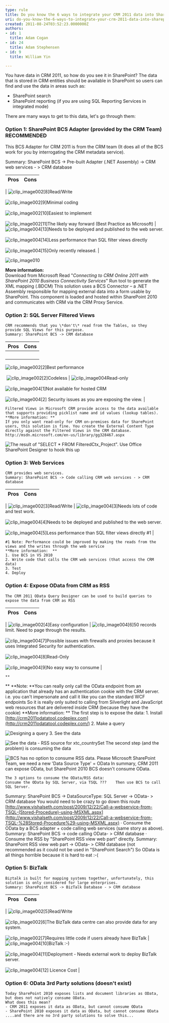 ```yaml
---
type: rule
title: Do you know the 6 ways to integrate your CRM 2011 data into SharePoint 2010?
uri: do-you-know-the-6-ways-to-integrate-your-crm-2011-data-into-sharepoint-2010
created: 2011-08-24T03:52:23.0000000Z
authors:
- id: 1
  title: Adam Cogan
- id: 24
  title: Adam Stephensen
- id: 9
  title: William Yin

---
```


You have data in CRM 2011, so how do you see it in SharePoint? The data that is stored in CRM entities should be available in SharePoint so users can find and use the data in areas such as:

- SharePoint search
- SharePoint reporting (if you are using SQL Reporting Services in integrated mode)


There are many ways to get to this data, let's go through them:
 
### Option 1: SharePoint BCS Adapter (provided by the CRM Team) RECOMMENDED

This BCS Adapter for CRM 2011 is from the CRM team (It does all of the BCS work for you by interrogating the CRM metadata service).

Summary: SharePoint BCS -> Pre-built Adapter (.NET Assembly) -> CRM web services - > CRM database


| Pros | Cons |
| --- | --- |
| 
![](correct.gif "clip_image002[8]")Read/Write<br><br>
![](correct.gif "clip_image002[9]")Minimal coding<br><br>
![](correct.gif "clip_image002[10]")Easiest to implement<br><br>
![](correct.gif "clip_image002[11]")The likely way forward (Best Practice as Microsoft) | 
![](wrong.gif "clip_image004[13]")Needs to be deployed and published to the web server.<br><br>
![](wrong.gif "clip_image004[14]")Less performance than SQL filter views directly<br><br>
![](wrong.gif "clip_image004[15]")Only recently released. |

 
![](figure5.jpg "clip_image010") ​

**More information:**    
    Download from Microsoft
    Read "*Connecting to CRM Online 2011 with SharePoint 2010 Business Connectivity Services*"
    Run tool to generate the XML mapping (.BDCM)
    This solution uses a BCS Connector – a .NET Assembly responsible for mapping external data into a form usable by SharePoint. This component is loaded and hosted within SharePoint 2010 and communicates with CRM via the CRM Proxy Service.

### Option 2: SQL Server Filtered Views

    CRM recommends that you \*don't\* read from the Tables, so they provide SQL Views for this purpose.
    Summary: SharePoint BCS -> CRM database


| Pros | Cons |
| --- | --- |
| ​
![](correct.gif "clip_image002[2]")Best performance<br><br>​
![](correct.gif "clip_image002[2]")Codeless | 
![](wrong.gif "clip_image004")Read-only<br><br>
![](wrong.gif "clip_image004[1]")Not available for hosted CRM<br><br>
![](wrong.gif "clip_image004[2]") Security issues as you are exposing the view. |

    Filtered Views in Microsoft CRM provide access to the data available that supports providing picklist name and id values (lookup tables).
    **More information: **
    If you only want read-only for CRM on-premises data for SharePoint users, this solution is fine. You create the External Content Type directly against the Filtered Views in the CRM database.
    http://msdn.microsoft.com/en-us/library/gg328467.aspx
 
![ The result of "SELECT \* FROM FilteredCtx\_Project". Use Office SharePoint Designer to hook this up](figure1.jpg "clip_image005") 

### Option 3: Web Services
    CRM provides web services.
    Summary: SharePoint BCS -> Code calling CRM web services - > CRM database


| Pros | Cons |
| --- | --- |
| 
![](correct.gif "clip_image002[3]")Read/Write | 
![](wrong.gif "clip_image004[3]")Needs lots of code and test work.<br><br>
![](wrong.gif "clip_image004[4]")Needs to be deployed and published to the web server.<br><br>
![](wrong.gif "clip_image004[5]")Less performance than SQL filter views directly #1 |

    #1 Note: Performance could be improved by making the reads from the views and the writes through the web service
    **More information:  **
    1. Use BCS in VS 2010
    2. Write code that calls the CRM web services (that access the CRM data)
    3. Test
    4. Deploy

### Option 4: Expose OData from CRM as RSS
    The CRM 2011 OData Query Designer can be used to build queries to expose the data from CRM as RSS


| Pros | Cons |
| --- | --- |
| 
![](correct.gif "clip_image002[4]")Easy configuration | 
![](wrong.gif "clip_image004[6]")50 records limit. Need to page through the results.<br><br>
![](wrong.gif "clip_image004[7]")Possible issues with firewalls and proxies because it uses Integrated Security for authentication.<br><br>
![](wrong.gif "clip_image004[8]")Read-Only<br><br>
![](wrong.gif "clip_image004[9]")No easy way to consume |

    ** 
** **Note: **You can really only call the OData endpoint from an application that already has an authentication cookie with the CRM server. 
i.e. you can't impersonate and call it like you can the standard WCF endpoints 
So it is really only suited to calling from Silverlight and JavaScript web resources that are delivered inside CRM (because they have the cookie)
    **More information: **
    The first step is to expose the data:
    1. Install [http://crm2011odatatool.codeplex.com](http://crm2011odatatool.codeplex.com/)
    2. Make a query
 
![ Designing a query    3. See the data](figure2.jpg "clip_image006") 

 
![ See the data - RSS source for xtc\_countrySet    The second step ](figure3.jpg "clip_image007") 
(and the problem) is consuming the data
 
![ BCS has no option to consume RSS data. Please Microsoft SharePoint Team, we need a new 'Data Source Type' = OData    In summary, CRM 2011 can expose OData, but SharePoint 2010 BCS doesn't consume OData.](figure4.jpg "clip_image009") 

    The 3 options to consume the OData/RSS data:
    Consume the OData by SQL Server, via TSQL ???    Then use BCS to call SQL Server. 
Summary: SharePoint BCS -> DataSourceType: SQL Server -> OData- > CRM database
    You would need to be crazy to go down this route [http://www.vishalseth.com/post/2009/12/22/Call-a-webservice-from-TSQL-(Stored-Procedure)-using-MSXML.aspx](http://www.vishalseth.com/post/2009/12/22/Call-a-webservice-from-TSQL-%28Stored-Procedure%29-using-MSXML.aspx)
    · Consume the OData by a BCS adapter + code calling web services (same story as above). 
Summary: SharePoint BCS -> code calling OData- > CRM database
    · Consume the RSS by "SharePoint RSS view web part" directly. 
Summary: SharePoint RSS view web part -> OData- > CRM database 
(not recommended as it could not be used in "SharePoint Search")
    So OData is all things horrible because it is hard to eat :-(

### Option 5: BizTalk

    Biztalk is built for mapping systems together, unfortunately, this solution is only considered for large enterprises.
    Summary: SharePoint BCS -> BizTalk Database - > CRM database


| Pros | Cons |
| --- | --- |
| 
![](correct.gif "clip_image002[5]")Read/Write<br><br>
![](correct.gif "clip_image002[6]")The BizTalk data centre can also provide data for any system.<br><br>
![](correct.gif "clip_image002[7]")Requires little code if users already have BizTalk | 
![](wrong.gif "clip_image004[10]")BizTalk :-)<br><br>
![](wrong.gif "clip_image004[11]")Deployment - Needs external work to deploy BizTalk server.<br><br>
![](wrong.gif "clip_image004[12]") Licence Cost |


### Option 6: OData 3rd Party solutions (doesn't exist)

    Today SharePoint 2010 exposes lists and document libraries as OData, but does not natively consume OData.
    What does this mean?
    - CRM 2011 exposes it data as OData, but cannot consume OData
    - SharePoint 2010 exposes it data as OData, but cannot consume OData
    ....and there are no 3rd party solutions to solve this...

​
